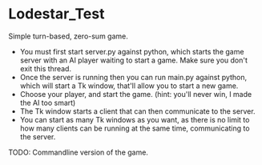 # Lodestar_Test

Simple turn-based, zero-sum game.
- You must first start server.py against python, which starts the game server with an AI player waiting to start a game. Make sure you don't exit this thread.
- Once the server is running then you can run main.py against python, which will start a Tk window, that'll allow you to start a new  game.
- Choose your player, and start the game. (hint: you'll never win, I made the AI too smart)
- The Tk window starts a client that can then communicate to the server.
- You can start as many Tk windows as you want, as there is no limit to how many clients can be running at the same time, communicating to the server.

TODO:  Commandline version of the game.
